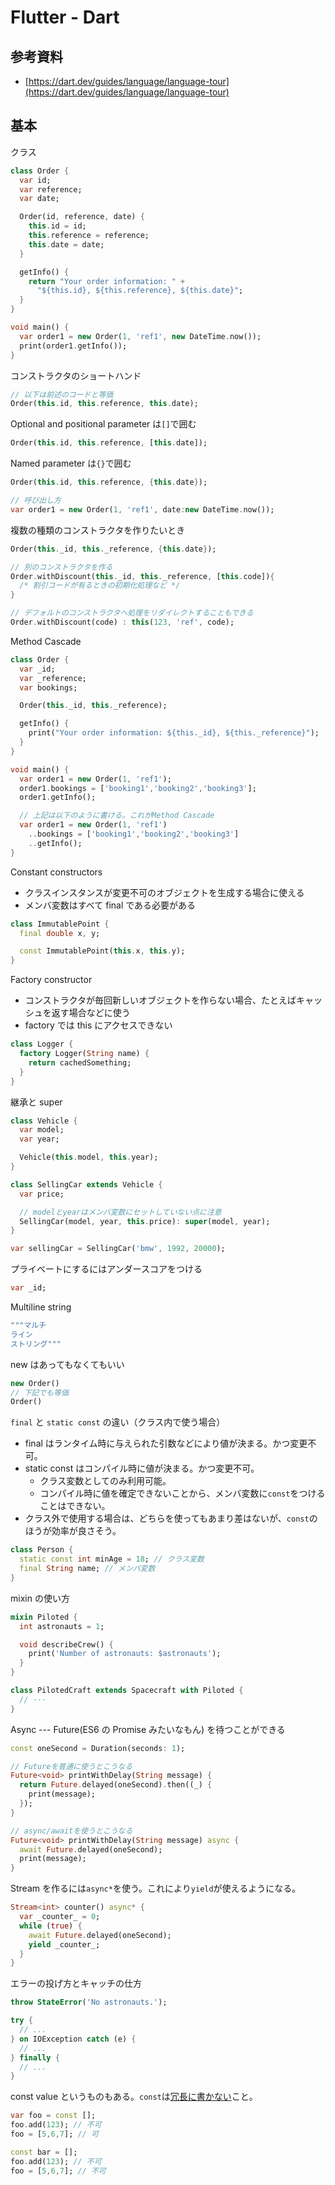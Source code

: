# Flutter - Dart

## 参考資料

- [https://dart.dev/guides/language/language-tour](https://dart.dev/guides/language/language-tour)

## 基本

クラス

```dart
class Order {
  var id;
  var reference;
  var date;

  Order(id, reference, date) {
    this.id = id;
    this.reference = reference;
    this.date = date;
  }

  getInfo() {
    return "Your order information: " +
      "${this.id}, ${this.reference}, ${this.date}";
  }
}

void main() {
  var order1 = new Order(1, 'ref1', new DateTime.now());
  print(order1.getInfo());
}
```

コンストラクタのショートハンド

```dart
// 以下は前述のコードと等価
Order(this.id, this.reference, this.date);
```

Optional and positional parameter は`[]`で囲む

```dart
Order(this.id, this.reference, [this.date]);
```

Named parameter は`{}`で囲む

```dart
Order(this.id, this.reference, {this.date});

// 呼び出し方
var order1 = new Order(1, 'ref1', date:new DateTime.now());
```

複数の種類のコンストラクタを作りたいとき

```dart
Order(this._id, this._reference, {this.date});

// 別のコンストラクタを作る
Order.withDiscount(this._id, this._reference, [this.code]){
  /* 割引コードが有るときの初期化処理など */
}

// デフォルトのコンストラクタへ処理をリダイレクトすることもできる
Order.withDiscount(code) : this(123, 'ref', code);
```

Method Cascade

```dart
class Order {
  var _id;
  var _reference;
  var bookings;

  Order(this._id, this._reference);

  getInfo() {
    print("Your order information: ${this._id}, ${this._reference}");
  }
}

void main() {
  var order1 = new Order(1, 'ref1');
  order1.bookings = ['booking1','booking2','booking3'];
  order1.getInfo();

  // 上記は以下のように書ける。これがMethod Cascade
  var order1 = new Order(1, 'ref1')
    ..bookings = ['booking1','booking2','booking3']
    ..getInfo();
}
```

Constant constructors

- クラスインスタンスが変更不可のオブジェクトを生成する場合に使える
- メンバ変数はすべて final である必要がある

```dart
class ImmutablePoint {
  final double x, y;

  const ImmutablePoint(this.x, this.y);
}
```

Factory constructor

- コンストラクタが毎回新しいオブジェクトを作らない場合、たとえばキャッシュを返す場合などに使う
- factory では this にアクセスできない

```dart
class Logger {
  factory Logger(String name) {
    return cachedSomething;
  }
}
```

継承と super

```dart
class Vehicle {
  var model;
  var year;

  Vehicle(this.model, this.year);
}

class SellingCar extends Vehicle {
  var price;

  // modelとyearはメンバ変数にセットしていない点に注意
  SellingCar(model, year, this.price): super(model, year);
}

var sellingCar = SellingCar('bmw', 1992, 20000);
```

プライベートにするにはアンダースコアをつける

```dart
var _id;
```

Multiline string

```dart
"""マルチ
ライン
ストリング"""
```

new はあってもなくてもいい

```dart
new Order()
// 下記でも等価
Order()
```

`final` と `static const` の違い（クラス内で使う場合）

- final はランタイム時に与えられた引数などにより値が決まる。かつ変更不可。
- static const はコンパイル時に値が決まる。かつ変更不可。
  - クラス変数としてのみ利用可能。
  - コンパイル時に値を確定できないことから、メンバ変数に`const`をつけることはできない。
- クラス外で使用する場合は、どちらを使ってもあまり差はないが、`const`のほうが効率が良さそう。

```dart
class Person {
  static const int minAge = 18; // クラス変数
  final String name; // メンバ変数
}
```

mixin の使い方

```dart
mixin Piloted {
  int astronauts = 1;

  void describeCrew() {
    print('Number of astronauts: $astronauts');
  }
}

class PilotedCraft extends Spacecraft with Piloted {
  // ···
}
```

Async --- Future(ES6 の Promise みたいなもん) を待つことができる

```dart
const oneSecond = Duration(seconds: 1);

// Futureを普通に使うとこうなる
Future<void> printWithDelay(String message) {
  return Future.delayed(oneSecond).then((_) {
    print(message);
  });
}

// async/awaitを使うとこうなる
Future<void> printWithDelay(String message) async {
  await Future.delayed(oneSecond);
  print(message);
}
```

Stream を作るには`async*`を使う。これにより`yield`が使えるようになる。

```dart
Stream<int> counter() async* {
  var _counter_ = 0;
  while (true) {
    await Future.delayed(oneSecond);
    yield _counter_;
  }
}
```

エラーの投げ方とキャッチの仕方

```dart
throw StateError('No astronauts.');

try {
  // ...
} on IOException catch (e) {
  // ...
} finally {
  // ...
}
```

const value というものもある。`const`は[冗長に書かない](https://dart.dev/guides/language/effective-dart/usage#dont-use-const-redundantly)こと。

```dart
var foo = const [];
foo.add(123); // 不可
foo = [5,6,7]; // 可

const bar = [];
foo.add(123); // 不可
foo = [5,6,7]; // 不可
```
